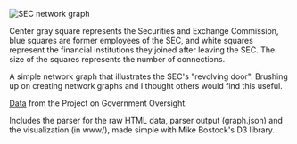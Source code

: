 ![SEC network graph](https://raw.github.com/miketahani/sec-revolving-door/master/pogo.png)

Center gray square represents the Securities and Exchange Commission, blue squares are former employees of the SEC, and white squares represent the financial institutions they joined after leaving the SEC. The size of the squares represents the number of connections.

A simple network graph that illustrates the SEC's "revolving door". Brushing up on creating network graphs and I thought others would find this useful.

[Data](http://www.pogo.org/tools-and-data/sec-revolving-door-database/data/?former_division_office=&former_title=&new_employer=&dateType=date_of_resignation&startDate=&endDate=) from the Project on Government Oversight.

Includes the parser for the raw HTML data, parser output (graph.json) and the visualization (in www/), made simple with Mike Bostock's D3 library.